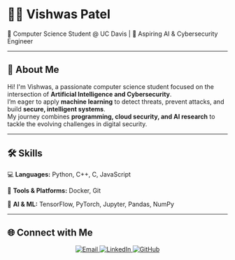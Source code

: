 # 👨‍💻 Vishwas Patel  

🔐 Computer Science Student @ UC Davis | 🤖 Aspiring AI & Cybersecurity Engineer  

---

## 🌟 About Me  
Hi! I'm Vishwas, a passionate computer science student focused on the intersection of **Artificial Intelligence and Cybersecurity**.  
I’m eager to apply **machine learning** to detect threats, prevent attacks, and build **secure, intelligent systems**.  
My journey combines **programming, cloud security, and AI research** to tackle the evolving challenges in digital security.  

---

## 🛠 Skills  

💻 **Languages:** Python, C++, C, JavaScript

🧰 **Tools & Platforms:** Docker, Git

🧠 **AI & ML:** TensorFlow, PyTorch, Jupyter, Pandas, NumPy  


---

## 🌐 Connect with Me  

<p align="center">

  <a href="mailto:vishwas2284@gmail.com">
    <img src="https://img.shields.io/badge/Email-D14836?style=for-the-badge&logo=gmail&logoColor=white" alt="Email">
  </a>
   <a href="https://www.linkedin.com/in/vishwas-patel-7462aa299/">
    <img src="https://img.shields.io/badge/LinkedIn-0A66C2?style=for-the-badge&logo=linkedin&logoColor=white" alt="LinkedIn">
  </a>
  <a href="https://github.com/vish2285" target="_blank">
    <img src="https://img.shields.io/badge/GitHub-171515?style=for-the-badge&logo=github&logoColor=white" alt="GitHub">
  </a>
</p>
